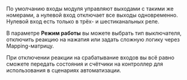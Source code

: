 По умолчанию входы модуля управляют выходами с такими же номерами, а нулевой вход отключает все выходы одновременно. Нулевой вход есть только в трёх- и шестиканальных реле.

В параметре **Режим работы** вы можете выбрать тип выключателя, отключить реакцию на нажатия или задать сложную логику через Mapping-матрицу.

При отключении реакции на срабатывание входов вы всё равно сможете передать состояния и счётчики на контроллер для использования в сценариях автоматизации.
